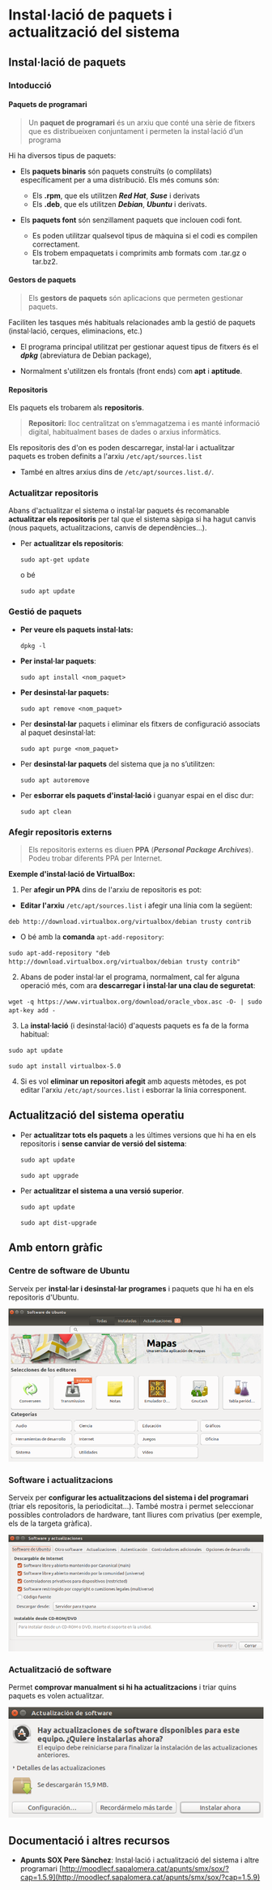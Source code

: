# Instal·lació de paquets i actualització del sistema

## Instal·lació de paquets

### Intoducció

#### Paquets de programari

> Un **paquet de programari** és un arxiu que conté una sèrie de fitxers que es distribueixen conjuntament i permeten la instal·lació d’un programa 

Hi ha diversos tipus de paquets: 
* Els **paquets binaris** són paquets construïts (o complilats) específicament per a uma distribució.
Els més comuns són:
  * Els **.rpm**, que els utilitzen **_Red Hat_**, **_Suse_** i derivats
  * Els **.deb**, que els utilitzen **_Debian_**, **_Ubuntu_** i derivats. 

* Els **paquets font** són senzillament paquets que inclouen codi font.
  * Es poden utilitzar qualsevol tipus de màquina si el codi es compilen correctament. 
  * Els trobem empaquetats i comprimits amb formats com .tar.gz o tar.bz2. 
  
#### Gestors de paquets

> Els **gestors de paquets** són aplicacions que permeten gestionar paquets. 

Faciliten les tasques més habituals relacionades amb la gestió de paquets (instal·lació, cerques, eliminacions, etc.)

* El programa principal utilitzat per gestionar aquest tipus de fitxers és el **_dpkg_** (abreviatura de Debian package), 

* Normalment s'utilitzen els frontals (front ends) com **apt** i **aptitude**. 

#### Repositoris
  
Els paquets els trobarem als **repositoris**. 

> **Repositori:** lloc centralitzat on s’emmagatzema i es manté informació digital, habitualment bases de dades o arxius informàtics. 

Els repositoris des d'on es poden descarregar, instal·lar i actualitzar paquets es troben definits a l'arxiu `/etc/apt/sources.list`

  * També en altres arxius dins de `/etc/apt/sources.list.d/`.
  
### Actualitzar repositoris

Abans d'actualitzar el sistema o instal·lar paquets és recomanable **actualitzar els repositoris** per tal que el sistema sàpiga si ha hagut canvis (nous paquets, actualitzacions, canvis de dependències...).

* Per **actualitzar els repositoris**:

  `sudo apt-get update` 

  o bé

  `sudo apt update` 

### Gestió de paquets

* **Per veure els paquets instal·lats:**

  `dpkg -l`

* **Per instal·lar paquets**:

  `sudo apt install <nom_paquet>`

* **Per desinstal·lar paquets:**

  `sudo apt remove <nom_paquet>` 

* Per **desinstal·lar** paquets i eliminar els fitxers de configuració associats al paquet desinstal·lat:

  `sudo apt purge <nom_paquet>`

* Per **desinstal·lar paquets** del sistema que ja no s’utilitzen: 

  `sudo apt autoremove`

* Per **esborrar els paquets d'instal·lació** i guanyar espai en el disc dur: 

  `sudo apt clean`
  

### Afegir repositoris externs

> Els repositoris externs es diuen **PPA** (**_Personal Package Archives_**). Podeu trobar diferents PPA per Internet.

**Exemple d'instal·lació de VirtualBox:**

1. Per **afegir un PPA** dins de l'arxiu de repositoris es pot:

  * **Editar l'arxiu** `/etc/apt/sources.list` i afegir una línia com la següent:

   `deb http://download.virtualbox.org/virtualbox/debian trusty contrib`

  * O bé amb la **comanda** `apt-add-repository`:

  `sudo apt-add-repository "deb http://download.virtualbox.org/virtualbox/debian trusty contrib"`

2. Abans de poder instal·lar el programa, normalment, cal fer alguna operació més, com ara **descarregar i instal·lar una clau de seguretat**:

  `wget -q https://www.virtualbox.org/download/oracle_vbox.asc -O- | sudo apt-key add -`

3. La **instal·lació** (i desinstal·lació) d'aquests paquets es fa de la forma habitual:

  `sudo apt update`

  `sudo apt install virtualbox-5.0`

4. Si es vol **eliminar un repositori afegit** amb aquests mètodes, es pot editar l'arxiu `/etc/apt/sources.list` i esborrar la línia corresponent.
 
## Actualització del sistema operatiu
  
* Per **actualitzar tots els paquets** a les últimes versions que hi ha en els repositoris i **sense canviar de versió del sistema**:

  `sudo apt update` 
  
  `sudo apt upgrade`
  
* Per **actualitzar el sistema a una versió superior**.

  `sudo apt update`

  `sudo apt dist-upgrade` 
  
  
## Amb entorn gràfic

### Centre de software de Ubuntu

Serveix per **instal·lar i desinstal·lar programes** i paquets que hi ha en els repositoris d'Ubuntu.

![](/assets/uf2-SoftwareUbuntu.png)

### Software i actualitzacions

Serveix per **configurar les actualitzacions del sistema i del programari** (triar els repositoris, la periodicitat...). També mostra i permet seleccionar possibles controladors de hardware, tant lliures com privatius (per exemple, els de la targeta gràfica).

![](/assets/uf2-SoftwareActualitzacions.png)

### Actualització de software

Permet **comprovar manualment si hi ha actualitzacions** i triar quins paquets es volen actualitzar.

![](/assets/uf2-Actualitzacions.png)

## Documentació i altres recursos

* **Apunts SOX Pere Sànchez**: Instal·lació i actualització del sistema i altre programari [http://moodlecf.sapalomera.cat/apunts/smx/sox/?cap=1.5.9](http://moodlecf.sapalomera.cat/apunts/smx/sox/?cap=1.5.9)
